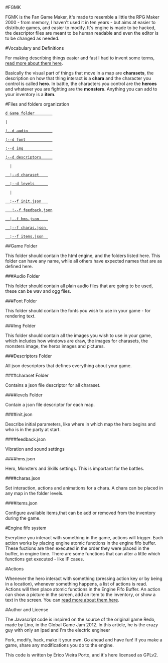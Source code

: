 #FGMK

FGMK is the Fan Game Maker, it's made to resemble a little the RPG Maker 2000 - from memory, I haven't used it in ten years - but aims at easier to distribute games, and easier to modify. It's engine is made to be hacked, the descriptor files are meant to be human readable and even the editor is to be changed as needed.

#Vocabulary and Definitions

For making describing things easier and fast I had to invent some terms, [read more about them here](terms.md).

Basically the visual part of things that move in a map are **charasets**, the description on how that thing interact is a **chara** and the character you control is called **hero**. In battle, the characters you control are the **heroes** and whatever you are fighting are the **monsters**. Anything you can add to your inventory is a **item**.

#Files and folders organization

[`d Game folder        `](#game-folder)

`|                    `

[`¦--d audio           `](#audio-folder)

[`¦--d font            `](#font-folder)

[`¦--d img             `](#img-folder)

[`¦--d descriptors     `](#descriptors-folder)

`   |                 `

[`   ¦--d charaset     `](#charaset-folder)

[`   ¦--d levels       `](#levels-folder)

`   |                 `

[`   ¦--f init.json    `](#init.json)

[`   ¦--f feedback.json`](#feedback.json)

[`   ¦--f hms.json     `](#hms.json)

[`   ¦--f charas.json  `](#charas.json)

[`   ¦--f items.json   `](#items.json)

##Game Folder

This folder should contain the html engine, and the folders listed here. This folder can have any name, while all others have expected names that are as defined here.

###Audio Folder

This folder should contain all plain audio files that are going to be used, these can be wav and ogg files.

###Font Folder

This folder should contain the fonts you wish to use in your game - for rendering text.

###Img Folder

This folder should contain all the images you wish to use in your game, which includes how windows are draw, the images for charasets, the monsters image, the heros images and pictures.

###Descriptors Folder

All json descriptors that defines everything about your game.

####charaset Folder

Contains a json file descriptor for all charaset.

####levels Folder

Contain a json file descriptor for each map.

####init.json

Describe initial parameters, like where in which map the hero begins and who is in the party at start.

####feedback.json

Vibration and sound settings

####hms.json

Hero, Monsters and Skills settings. This is important for the battles.

####charas.json

Set interaction, actions and animations for a chara. A chara can be placed in any map in the folder levels.

####items.json

Configure available items,that can be add or removed from the inventory during the game.


#Engine fifo system

Everytime you interact with something in the game, actions will trigger. Each action works by placing engine atomic functions in the engine fifo buffer. These fuctions are then executed in the order they were placed in the buffer, in engine time. There are some functions that can alter a little which functions get executed - like IF cases.

#Actions

Whenever the hero interact with something (pressing action key or by being in a location), whenever something  happens, a list of actions is read. Actions will then place atomic functions in the Engine Fifo Buffer. An action can show a picture in the screen, add an item to the inventory, or show a text in the screen. You can [read more about them here](actions.md).

#Author and License

The Javascript code is inspired on the source of the original game Redo, made by Lino, in the Global Game Jam 2012. In this article, he is the crazy guy with only an Ipad and I'm the electric engineer

Fork, modify, hack, make it your own. Go ahead and have fun! If you make a game, share any modifications you do to the engine.

This code is written by Érico Vieira Porto, and it's here licensed as GPLv2.

